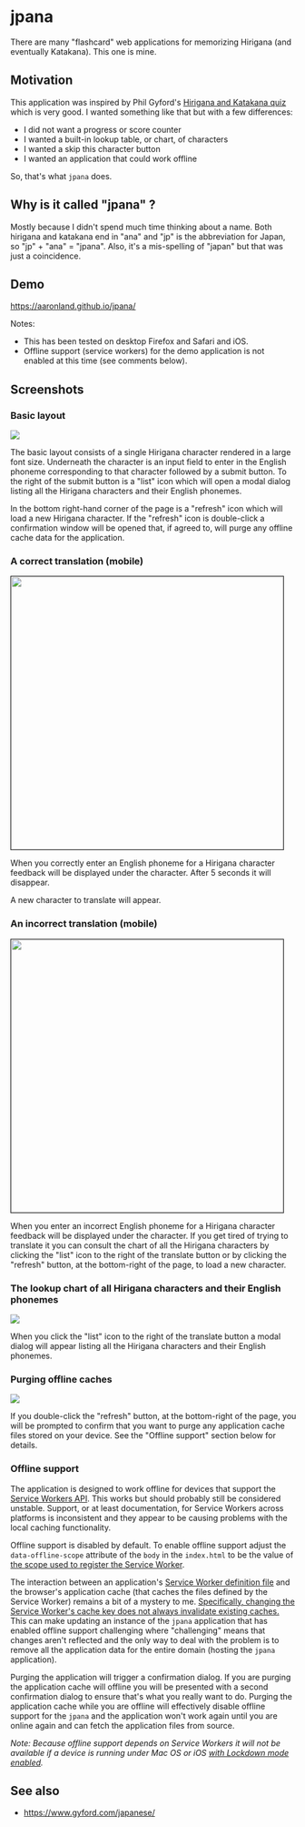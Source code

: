 # jpana

There are many "flashcard" web applications for memorizing Hirigana (and eventually Katakana). This one is mine.

## Motivation

This application was inspired by Phil Gyford's [Hirigana and Katakana quiz](https://www.gyford.com/japanese/) which is very good. I wanted something like that but with a few differences:

* I did not want a progress or score counter
* I wanted a built-in lookup table, or chart, of characters
* I wanted a skip this character button
* I wanted an application that could work offline

So, that's what `jpana` does.

## Why is it called "jpana" ?

Mostly because I didn't spend much time thinking about a name. Both hirigana and katakana end in "ana" and "jp" is the abbreviation for Japan, so "jp" + "ana" = "jpana". Also, it's a mis-spelling of "japan" but that was just a coincidence.

## Demo

https://aaronland.github.io/jpana/

Notes:

* This has been tested on desktop Firefox and Safari and iOS.
* Offline support (service workers) for the demo application is not enabled at this time (see comments below).

## Screenshots

### Basic layout

![](docs/images/jpana-character.png)

The basic layout consists of a single Hirigana character rendered in a large font size. Underneath the character is an input field to enter in the English phoneme corresponding to that character followed by a submit button. To the right of the submit button is a "list" icon which will open a modal dialog listing all the Hirigana characters and their English phonemes.

In the bottom right-hand corner of the page is a "refresh" icon which will load a new Hirigana character. If the "refresh" icon is double-click a confirmation window will be opened that, if agreed to, will purge any offline cache data for the application.

### A correct translation (mobile)

<img src="docs/images/jpana-ha.png" height="480" style="border:solid thin;" />

When you correctly enter an English phoneme for a Hirigana character feedback will be displayed under the character. After 5 seconds it will disappear.

A new character to translate will appear.

### An incorrect translation (mobile)

<img src="docs/images/jpana-ze-zo.png" height="480" style="border:solid thin;" />

When you enter an incorrect English phoneme for a Hirigana character feedback will be displayed under the character. If you get tired of trying to translate it you can consult the chart of all the Hirigana characters by clicking the "list" icon to the right of the translate button or by clicking the "refresh" button, at the bottom-right of the page, to load a new character.

### The lookup chart of all Hirigana characters and their English phonemes

![](docs/images/jpana-chart.png)

When you click the "list" icon to the right of the translate button a modal dialog will appear listing all the Hirigana characters and their English phonemes.

### Purging offline caches

![](docs/images/jpana-cache.png)

If you double-click the "refresh" button, at the bottom-right of the page, you will be prompted to confirm that you want to purge any application cache files stored on your device. See the "Offline support" section below for details.

### Offline support

The application is designed to work offline for devices that support the [Service Workers API](https://developer.mozilla.org/en-US/docs/Web/API/Service_Worker_API). This works but should probably still be considered unstable. Support, or at least documentation, for Service Workers across platforms is inconsistent and they appear to be causing problems with the local caching functionality.

Offline support is disabled by default. To enable offline support adjust the `data-offline-scope` attribute of the `body` in the `index.html` to be the value of [the scope used to register the Service Worker](https://developer.mozilla.org/en-US/docs/Web/API/Service_Worker_API/Using_Service_Workers#registering_your_worker).

The interaction between an application's [Service Worker definition file](www/sw.js) and the browser's application cache (that caches the files defined by the Service Worker) remains a bit of a mystery to me. [Specifically, changing the Service Worker's cache key does not always invalidate existing caches.](https://stackoverflow.com/questions/41636754/how-to-clear-a-service-worker-cache-in-firefox/41675764#41675764) This can make updating an instance of the `jpana` application that has enabled offline support challenging where "challenging" means that changes aren't reflected and the only way to deal with the problem is to remove all the application data for the entire domain (hosting the `jpana` application).

Purging the application will trigger a confirmation dialog. If you are purging the application cache will offline you will be presented with a second confirmation dialog to ensure that's what you really want to do. Purging the application cache while you are offline will effectively disable offline support for the `jpana` and the application won't work again until you are online again and can fetch the application files from source.

_Note: Because offline support depends on Service Workers it will not be available if a device is running under Mac OS or iOS [with Lockdown mode enabled](https://webkit.org/blog/13966/webkit-features-in-safari-16-4/)._

## See also

* https://www.gyford.com/japanese/
